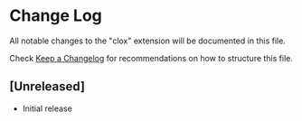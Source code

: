 # Change Log

All notable changes to the "clox" extension will be documented in this file.

Check [Keep a Changelog](http://keepachangelog.com/) for recommendations on how to structure this file.

## [Unreleased]

- Initial release